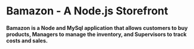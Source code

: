 # Bamazon - A Node.js Storefront

 #### Bamazon is a Node and MySql application that allows customers to buy products, Managers to manage the inventory, and Supervisors to track costs and sales.
 